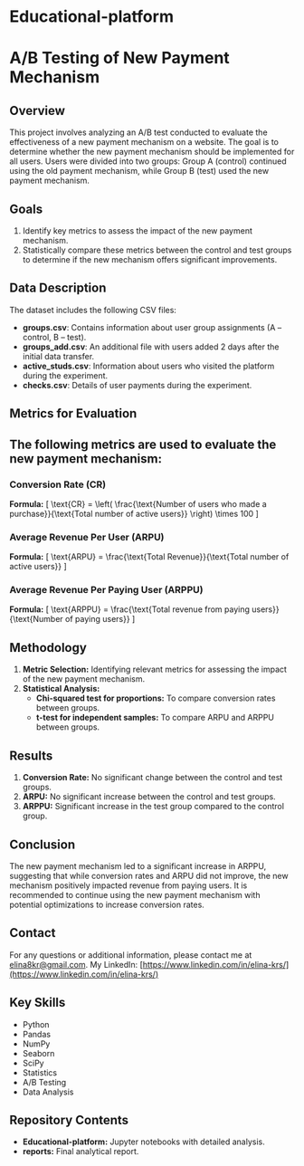 # Educational-platform

# A/B Testing of New Payment Mechanism

## Overview

This project involves analyzing an A/B test conducted to evaluate the effectiveness of a new payment mechanism on a website. The goal is to determine whether the new payment mechanism should be implemented for all users. Users were divided into two groups: Group A (control) continued using the old payment mechanism, while Group B (test) used the new payment mechanism.

## Goals

1. Identify key metrics to assess the impact of the new payment mechanism.
2. Statistically compare these metrics between the control and test groups to determine if the new mechanism offers significant improvements.

## Data Description

The dataset includes the following CSV files:

- **groups.csv**: Contains information about user group assignments (A – control, B – test).
- **groups_add.csv**: An additional file with users added 2 days after the initial data transfer.
- **active_studs.csv**: Information about users who visited the platform during the experiment.
- **checks.csv**: Details of user payments during the experiment.

## Metrics for Evaluation
## The following metrics are used to evaluate the new payment mechanism:

### Conversion Rate (CR)

**Formula:**
\[ \text{CR} = \left( \frac{\text{Number of users who made a purchase}}{\text{Total number of active users}} \right) \times 100 \]

### Average Revenue Per User (ARPU)

**Formula:**
\[ \text{ARPU} = \frac{\text{Total Revenue}}{\text{Total number of active users}} \]

### Average Revenue Per Paying User (ARPPU)

**Formula:**
\[ \text{ARPPU} = \frac{\text{Total revenue from paying users}}{\text{Number of paying users}} \]


## Methodology

1. **Metric Selection:** Identifying relevant metrics for assessing the impact of the new payment mechanism.
2. **Statistical Analysis:**
   - **Chi-squared test for proportions:** To compare conversion rates between groups.
   - **t-test for independent samples:** To compare ARPU and ARPPU between groups.

## Results

1. **Conversion Rate:** No significant change between the control and test groups.
2. **ARPU:** No significant increase between the control and test groups.
3. **ARPPU:** Significant increase in the test group compared to the control group.

## Conclusion

The new payment mechanism led to a significant increase in ARPPU, suggesting that while conversion rates and ARPU did not improve, the new mechanism positively impacted revenue from paying users. It is recommended to continue using the new payment mechanism with potential optimizations to increase conversion rates.

## Contact

For any questions or additional information, please contact me at elina8kr@gmail.com.
My LinkedIn: [https://www.linkedin.com/in/elina-krs/](https://www.linkedin.com/in/elina-krs/)

## Key Skills

- Python
- Pandas
- NumPy
- Seaborn
- SciPy
- Statistics
- A/B Testing
- Data Analysis

## Repository Contents

- **Educational-platform:** Jupyter notebooks with detailed analysis.
- **reports:** Final analytical report.
